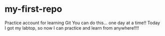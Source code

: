 # my-first-repo
Practice account for learning Git
You can do this... one day at a time!!
Today I got my labtop, so now I can practice and learn from anywhere!!!!
